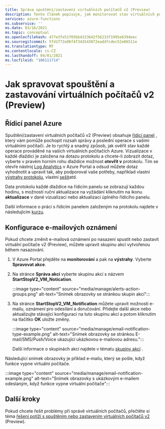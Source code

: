 ```yaml
---
title: Správa spuštění/zastavení virtuálních počítačů v2 (Preview)
description: Tento článek popisuje, jak monitorovat stav virtuálních počítačů Azure spravovaných funkcí spustit nebo zastavit virtuální počítače v2 (Preview) a provádět další úlohy správy.
services: azure-functions
ms.subservice: ''
ms.date: 03/16/2021
ms.topic: conceptual
ms.openlocfilehash: 477e3fe51f05bb4323642f56233f1995e6394eec
ms.sourcegitcommit: 5fd1f72a96f4f343543072eadd7cdec52e86511e
ms.translationtype: MT
ms.contentlocale: cs-CZ
ms.lasthandoff: 04/01/2021
ms.locfileid: "106111714"
---
```

# <a name="how-to-manage-startstop-vms-v2-preview"></a>Jak spravovat spouštění a zastavování virtuálních počítačů v2 (Preview)

## <a name="azure-dashboard"></a>Řídicí panel Azure

Spuštění/zastavení virtuálních počítačů v2 (Preview) obsahuje [řídicí panel](../../azure-monitor/visualizations.md#azure-dashboards) , který vám pomůže pochopit rozsah správy a poslední operace s vašimi virtuálními počítači. Je to rychlý a snadný způsob, jak ověřit stav každé operace prováděné na vašich virtuálních počítačích Azure. Vizualizace v každé dlaždici je založena na dotazu protokolu a chcete-li zobrazit dotaz, vyberte v pravém horním rohu dlaždice možnost **otevřít v** protokolu. Tím se otevře nástroj [Log Analytics](../../azure-monitor/logs/log-analytics-overview.md#starting-log-analytics) v Azure Portal a odsud můžete dotaz vyhodnotit a upravit tak, aby podporoval vaše potřeby, například vlastní [výstrahy protokolu](../../azure-monitor/alerts/alerts-log.md), vlastní [sešit](../../azure-monitor/visualize/workbooks-overview.md)atd.

Data protokolu každé dlaždice na řídicím panelu se zobrazují každou hodinu, s možností ruční aktualizace na vyžádání kliknutím na ikonu **aktualizace** v dané vizualizaci nebo aktualizací úplného řídicího panelu.

Další informace o práci s řídicím panelem založeným na protokolu najdete v následujícím [kurzu](../../azure-monitor/visualize/tutorial-logs-dashboards.md).

## <a name="configure-email-notifications"></a>Konfigurace e-mailových oznámení

Pokud chcete změnit e-mailová oznámení po nasazení spustit nebo zastavit virtuální počítače v2 (Preview), můžete upravit skupinu akcí vytvořenou během nasazování.

1. V Azure Portal přejděte na **monitorování** a pak na **výstrahy**. Vyberte **Spravovat akce**.

1. Na stránce **Správa akcí** vyberte skupinu akcí s názvem **StartStopV2_VM_Notication**.

    :::image type="content" source="media/manage/alerts-action-groups.png" alt-text="Snímek obrazovky se stránkou skupin akcí":::

1. Na stránce **StartStopV2_VM_Notification** můžete upravit možnosti e-mailu, oznámení pro odesílání a doručování. Přidejte další akce nebo aktualizujte stávající konfiguraci na tuto skupinu akcí a potom kliknutím na tlačítko **OK** uložte změny.

    :::image type="content" source="media/manage/email-notification-type-example.png" alt-text="Snímek obrazovky se stránkou E-mail/SMS/Push/Voice ukazující ukázkovou e-mailovou adresu.":::

    Další informace o skupinách akcí najdete v tématu [skupiny akcí](../../azure-monitor/alerts/action-groups.md) .

Následující snímek obrazovky je příklad e-mailu, který se pošle, když funkce vypne virtuální počítače.

:::image type="content" source="media/manage/email-notification-example.png" alt-text="Snímek obrazovky s ukázkovým e-mailem odeslaným, když funkce vypne virtuální počítače":::

## <a name="next-steps"></a>Další kroky

Pokud chcete řešit problémy při správě virtuálních počítačů, přečtěte si téma [řešení potíží s spuštěním nebo zastavením virtuálních počítačů v2](troubleshoot.md) (Preview).